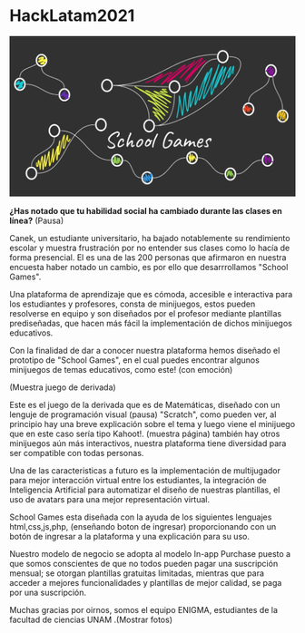 # HackLatam2021

![SchoolGames](https://github.com/Kary-AG/HackLatam2021/blob/main/img/Games.png)

**¿Has notado que tu habilidad social ha cambiado durante las clases en línea?** (Pausa)


Canek, un estudiante universitario, ha bajado notablemente su rendimiento escolar y muestra frustración por no entender sus clases como lo hacía de forma presencial. El es una de las 200 personas que afirmaron en nuestra encuesta haber notado un cambio, es por ello que desarrrollamos "School Games".

Una plataforma de aprendizaje que es cómoda, accesible e interactiva para los estudiantes y profesores, consta de minijuegos, estos pueden resolverse en equipo y son diseñados por el profesor mediante plantillas prediseñadas, que hacen más fácil la implementación de dichos minijuegos educativos.

Con la finalidad de dar a conocer nuestra plataforma hemos diseñado el prototipo de "School Games", en el cual puedes encontrar algunos minijuegos de temas educativos, como este! (con emoción)

(Muestra juego de derivada)

Este es el juego de la derivada que es de Matemáticas, diseñado con un lenguje de programación visual (pausa) "Scratch", como pueden ver, al principio hay una breve explicación sobre el tema y luego viene el minijuego que en este caso sería tipo Kahoot!. (muestra página) también hay otros minijuegos aún más interactivos, nuestra plataforma tiene diversidad para ser compatible con todas personas.

Una de las caracteristicas a futuro es la implementación de multijugador para mejor interacción virtual entre los estudiantes, la integración de Inteligencia Artificial para automatizar el diseño de nuestras plantillas, el uso de avatars para una mejor representación virtual.

School Games esta diseñada con la ayuda de los siguientes lenguajes html,css,js,php, (enseñando boton de ingresar) proporcionando con un botón de ingresar a la plataforma y una explicación para su uso.

Nuestro modelo de negocio se adopta al modelo In-app Purchase puesto a que somos conscientes de que no todos pueden pagar una suscripción mensual; se otorgan plantillas gratuitas limitadas, mientras que para acceder a mejores funcionalidades y plantillas de mejor calidad, se paga por una suscripción.

Muchas gracias por oirnos,  somos el equipo ENIGMA, estudiantes de la facultad de ciencias UNAM .(Mostrar fotos)
